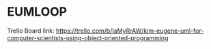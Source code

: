 # EUMLOOP
Trello Board link: https://trello.com/b/IaMyRrAW/kim-eugene-uml-for-computer-scientists-using-object-oriented-programming
